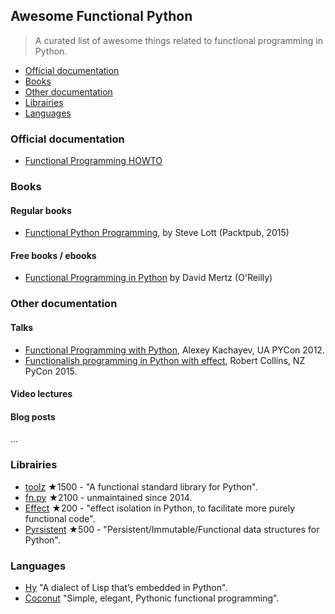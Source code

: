 ## Awesome Functional Python

> A curated list of awesome things related to functional programming in Python.

- [Official documentation](#official-documentation)
- [Books](#books)
- [Other documentation](#other-documentation)
- [Librairies](#librairies)
- [Languages](#languages)

### Official documentation

- [Functional Programming HOWTO](https://docs.python.org/3/howto/functional.html)

### Books

#### Regular books

- [Functional Python Programming](https://www.packtpub.com/application-development/functional-python-programming), by Steve Lott (Packtpub, 2015)

#### Free books / ebooks

- [Functional Programming in Python](http://www.oreilly.com/programming/free/files/functional-programming-python.pdf) by David Mertz (O'Reilly)

### Other documentation

#### Talks

- [Functional Programming with Python](http://kachayev.github.io/talks/uapycon2012/#/4), Alexey Kachayev, UA PYCon 2012.
- [Functionalish programming in Python with effect](https://www.youtube.com/watch?v=fM5d_2BS6FY), Robert Collins, NZ PyCon 2015.

#### Video lectures

#### Blog posts

...

### Librairies

- [toolz](https://github.com/pytoolz/toolz) ★1500 - "A functional standard library for Python".
- [fn.py](https://github.com/kachayev/fn.py) ★2100 - unmaintained since 2014.
- [Effect](https://github.com/python-effect/effect) ★200 - "effect isolation in Python, to facilitate more purely functional code".
- [Pyrsistent](https://github.com/tobgu/pyrsistent) ★500 - "Persistent/Immutable/Functional data structures for Python". 

### Languages

- [Hy](http://docs.hylang.org/en/latest/) "A dialect of Lisp that’s embedded in Python".
- [Coconut](http://coconut-lang.org/) "Simple, elegant, Pythonic functional programming".
